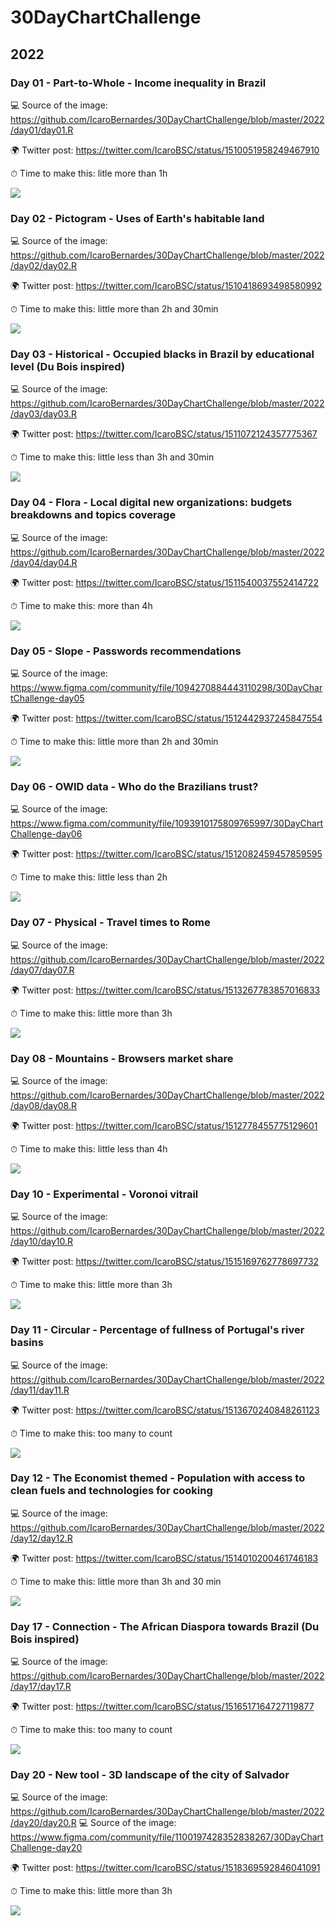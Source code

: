 # 30DayChartChallenge

## 2022
### Day 01 - Part-to-Whole - Income inequality in Brazil

💻 Source of the image: https://github.com/IcaroBernardes/30DayChartChallenge/blob/master/2022/day01/day01.R

🌍 Twitter post: https://twitter.com/IcaroBSC/status/1510051958249467910

⏱ Time to make this: litle more than 1h

![](https://github.com/IcaroBernardes/30DayChartChallenge/blob/master/2022/day01/day01.png)

### Day 02 - Pictogram - Uses of Earth's habitable land

💻 Source of the image: https://github.com/IcaroBernardes/30DayChartChallenge/blob/master/2022/day02/day02.R

🌍 Twitter post: https://twitter.com/IcaroBSC/status/1510418693498580992

⏱ Time to make this: little more than 2h and 30min

![](https://github.com/IcaroBernardes/30DayChartChallenge/blob/master/2022/day02/day02.png)

### Day 03 - Historical - Occupied blacks in Brazil by educational level (Du Bois inspired)

💻 Source of the image: https://github.com/IcaroBernardes/30DayChartChallenge/blob/master/2022/day03/day03.R

🌍 Twitter post: https://twitter.com/IcaroBSC/status/1511072124357775367

⏱ Time to make this: little less than 3h and 30min

![](https://github.com/IcaroBernardes/30DayChartChallenge/blob/master/2022/day03/day03.png)

### Day 04 - Flora - Local digital new organizations: budgets breakdowns and topics coverage

💻 Source of the image: https://github.com/IcaroBernardes/30DayChartChallenge/blob/master/2022/day04/day04.R

🌍 Twitter post: https://twitter.com/IcaroBSC/status/1511540037552414722

⏱ Time to make this: more than 4h

![](https://github.com/IcaroBernardes/30DayChartChallenge/blob/master/2022/day04/day04.png)

### Day 05 - Slope - Passwords recommendations

💻 Source of the image: https://www.figma.com/community/file/1094270884443110298/30DayChartChallenge-day05

🌍 Twitter post: https://twitter.com/IcaroBSC/status/1512442937245847554

⏱ Time to make this: little more than 2h and 30min

![](https://github.com/IcaroBernardes/30DayChartChallenge/blob/master/2022/day05/day05.png)

### Day 06 - OWID data - Who do the Brazilians trust?

💻 Source of the image: https://www.figma.com/community/file/1093910175809765997/30DayChartChallenge-day06

🌍 Twitter post: https://twitter.com/IcaroBSC/status/1512082459457859595

⏱ Time to make this: little less than 2h

![](https://github.com/IcaroBernardes/30DayChartChallenge/blob/master/2022/day06/day06.png)

### Day 07 - Physical - Travel times to Rome

💻 Source of the image: https://github.com/IcaroBernardes/30DayChartChallenge/blob/master/2022/day07/day07.R

🌍 Twitter post: https://twitter.com/IcaroBSC/status/1513267783857016833

⏱ Time to make this: little more than 3h

![](https://github.com/IcaroBernardes/30DayChartChallenge/blob/master/2022/day07/day07.png)

### Day 08 - Mountains - Browsers market share

💻 Source of the image: https://github.com/IcaroBernardes/30DayChartChallenge/blob/master/2022/day08/day08.R

🌍 Twitter post: https://twitter.com/IcaroBSC/status/1512778455775129601

⏱ Time to make this: little less than 4h

![](https://github.com/IcaroBernardes/30DayChartChallenge/blob/master/2022/day08/day08.png)

### Day 10 - Experimental - Voronoi vitrail

💻 Source of the image: https://github.com/IcaroBernardes/30DayChartChallenge/blob/master/2022/day10/day10.R

🌍 Twitter post: https://twitter.com/IcaroBSC/status/1515169762778697732

⏱ Time to make this: little more than 3h

![](https://github.com/IcaroBernardes/30DayChartChallenge/blob/master/2022/day10/day10.png)

### Day 11 - Circular - Percentage of fullness of Portugal's river basins

💻 Source of the image: https://github.com/IcaroBernardes/30DayChartChallenge/blob/master/2022/day11/day11.R

🌍 Twitter post: https://twitter.com/IcaroBSC/status/1513670240848261123

⏱ Time to make this: too many to count

![](https://github.com/IcaroBernardes/30DayChartChallenge/blob/master/2022/day11/day11.png)

### Day 12 - The Economist themed - Population with access to clean fuels and technologies for cooking

💻 Source of the image: https://github.com/IcaroBernardes/30DayChartChallenge/blob/master/2022/day12/day12.R

🌍 Twitter post: https://twitter.com/IcaroBSC/status/1514010200461746183

⏱ Time to make this: little more than 3h and 30 min

![](https://github.com/IcaroBernardes/30DayChartChallenge/blob/master/2022/day12/day12.png)

### Day 17 - Connection - The African Diaspora towards Brazil (Du Bois inspired)

💻 Source of the image: https://github.com/IcaroBernardes/30DayChartChallenge/blob/master/2022/day17/day17.R

🌍 Twitter post: https://twitter.com/IcaroBSC/status/1516517164727119877

⏱ Time to make this: too many to count

![](https://github.com/IcaroBernardes/30DayChartChallenge/blob/master/2022/day17/day17.png)

### Day 20 - New tool - 3D landscape of the city of Salvador

💻 Source of the image: https://github.com/IcaroBernardes/30DayChartChallenge/blob/master/2022/day20/day20.R
💻 Source of the image: https://www.figma.com/community/file/1100197428352838267/30DayChartChallenge-day20

🌍 Twitter post: https://twitter.com/IcaroBSC/status/1518369592846041091

⏱ Time to make this: little more than 3h

![](https://github.com/IcaroBernardes/30DayChartChallenge/blob/master/2022/day20/day20.png)

